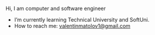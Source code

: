 Hi, I am computer and software engineer

-  I’m currently learning Technical University and SoftUni.
-  How to reach me: valentinmatolov1@gmail.com
